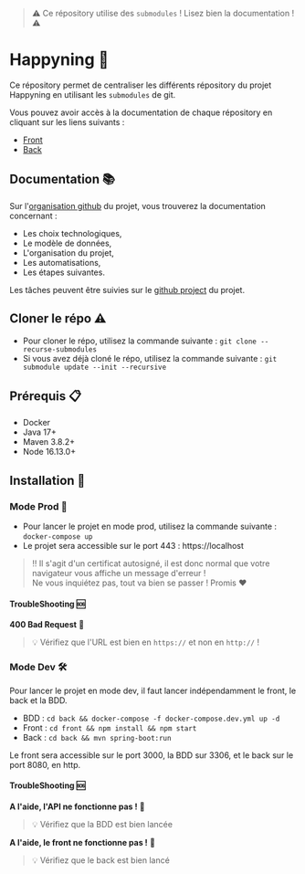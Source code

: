 > ⚠️ Ce répository utilise des `submodules` ! Lisez bien la documentation ! ⚠️

# Happyning 📅

Ce répository permet de centraliser les différents répository du projet Happyning en utilisant les `submodules` de git.

Vous pouvez avoir accès à la documentation de chaque répository en cliquant sur les liens suivants :
- [Front](https://github.com/kumojin-happyning/happyning-front)
- [Back](https://github.com/kumojin-happyning/happyning-backend)

## Documentation 📚

Sur l'[organisation github](https://github.com/kumojin-happyning) du projet, vous trouverez la documentation concernant : 
- Les choix technologiques,
- Le modèle de données,
- L'organisation du projet,
- Les automatisations,
- Les étapes suivantes.

Les tâches peuvent être suivies sur le [github project](https://github.com/orgs/kumojin-happyning/projects/1) du projet.

## Cloner le répo ⚠️

- Pour cloner le répo, utilisez la commande suivante : `git clone --recurse-submodules`
- Si vous avez déjà cloné le répo, utilisez la commande suivante : `git submodule update --init --recursive`

## Prérequis 📋

- Docker
- Java 17+
- Maven 3.8.2+
- Node 16.13.0+

## Installation 🚀

### Mode Prod 🐋

- Pour lancer le projet en mode prod, utilisez la commande suivante : `docker-compose up`
- Le projet sera accessible sur le port 443 : https://localhost

> ‼️ Il s'agit d'un certificat autosigné, il est donc normal que votre navigateur vous affiche un message d'erreur !  
> Ne vous inquiétez pas, tout va bien se passer ! Promis ❤️

#### TroubleShooting 🆘

**400 Bad Request** 🤯

> 💡 Vérifiez que l'URL est bien en `https://` et non en `http://` !

### Mode Dev 🛠️

Pour lancer le projet en mode dev, il faut lancer indépendamment le front, le back et la BDD.

- BDD : `cd back && docker-compose -f docker-compose.dev.yml up -d`
- Front : `cd front && npm install && npm start`
- Back : `cd back && mvn spring-boot:run`

Le front sera accessible sur le port 3000, la BDD sur 3306, et le back sur le port 8080, en http.

#### TroubleShooting 🆘

**A l'aide, l'API ne fonctionne pas !** 🤯

> 💡 Vérifiez que la BDD est bien lancée

**A l'aide, le front ne fonctionne pas !** 🤯

> 💡 Vérifiez que le back est bien lancé